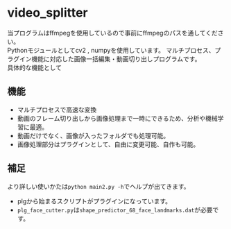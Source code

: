 # video_splitter

当プログラムはffmpegを使用しているので事前にffmpegのパスを通してください。  
Pythonモジュールとしてcv2 , numpyを使用しています。
マルチプロセス、プラグイン機能に対応した画像一括編集・動画切り出しプログラムです。  
具体的な機能として  

## 機能
* マルチプロセスで高速な変換
* 動画のフレーム切り出しから画像処理まで一時にできるため、分析や機械学習に最適。  
* 動画だけでなく、画像が入ったフォルダでも処理可能。  
* 画像処理部分はプラグインとして、自由に変更可能、自作も可能。

## 補足
より詳しい使いかたは`python main2.py -h`でヘルプが出てきます。  
* plgから始まるスクリプトがプラグインになっています。  
* `plg_face_cutter.py`は`shape_predictor_68_face_landmarks.dat`が必要です。  
